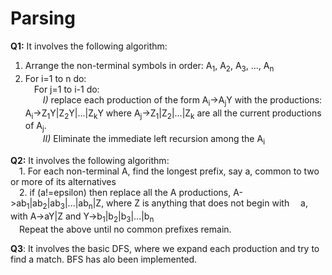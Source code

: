 
# Parsing  
  
**Q1:** It involves the following algorithm:  
1. Arrange the non-terminal symbols in order: A<sub>1</sub>, A<sub>2</sub>, A<sub>3</sub>, ..., A<sub>n</sub>  
2. For i=1 to n do:  
&emsp;For j=1 to i-1 do:  
&emsp;&emsp;*I)* replace each production of the form A<sub>i</sub>->A<sub>j</sub>Y with the productions: A<sub>i</sub>->Z<sub>1</sub>Y|Z<sub>2</sub>Y|...|Z<sub>k</sub>Y where A<sub>j</sub>->Z<sub>1</sub>|Z<sub>2</sub>|...|Z<sub>k</sub> are all the current  productions of A<sub>j</sub>.  
&emsp;&emsp;*II)* Eliminate the immediate left recursion among the A<sub>i</sub>  


**Q2:** It involves the following algorithm:  
&emsp;1. For each non-terminal A, find the longest prefix, say a, common to two or more of its alternatives  
&emsp;2. if (a!=epsilon) then replace all the A productions, A->ab<sub>1</sub>|ab<sub>2</sub>|ab<sub>3</sub>|...|ab<sub>n</sub>|Z, where Z is anything that does not begin with &emsp;a, with A->aY|Z and Y->b<sub>1</sub>|b<sub>2</sub>|b<sub>3</sub>|...|b<sub>n</sub>  
&emsp;Repeat the above until no common prefixes remain.  

**Q3**: It involves the basic DFS, where we expand each production and try to find a match. BFS has alo been implemented.
